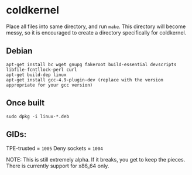 coldkernel 
==========
Place all files into same directory, and run ```make```. This directory will become messy, so it is encouraged to create a directory specifically for coldkernel. 

Debian
------
```
apt-get install bc wget gnupg fakeroot build-essential devscripts libfile-fcntllock-perl curl
apt-get build-dep linux
apt-get install gcc-4.9-plugin-dev (replace with the version appropriate for your gcc version)
```

Once built
----------
```
sudo dpkg -i linux-*.deb
```

GIDs:
----
TPE-trusted = ```1005```
Deny sockets  = ```1004```

NOTE: This is still extremely alpha. If it breaks, you get to keep the pieces. There is currently 
support for x86_64 only.

